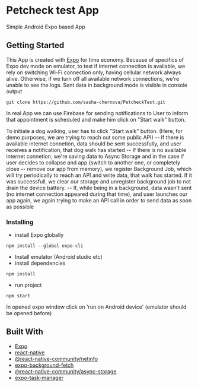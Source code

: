 # Petcheck test App

Simple Android Expo based App 

## Getting Started

This App is created with [Expo](https://github.com/expo/expo) for time economy. Because of specifics of Expo dev mode on emulator, to test if internet connection is available, we rely on switching Wi-Fi connection only, having cellular network always alive. Otherwise, if we turn off all available network connections, we're unable to see the logs. Sent data in background mode is visible in console output

```
git clone https://github.com/sasha-chernova/PetcheckTest.git
```

In real App we can use Firebase for sending notifications to User to inform that appointment is scheduled and make him click on "Start walk" button.

To initiate a dog walking, user has to click "Start walk" button. 
(Here, for demo purposes, we are trying to reach out some public API)
-- If there is available internet connetion, data should be sent successfully, and user receives a notification, that dog walk has started
-- If there is no available internet connetion, we're saving data to Async Storage and in the case if user decides to collapse and app (switch to another one, or completely close -- remove our app from memory),
we register Background Job, which will try periodically to reach an API and write data, that walk has started. If it was successfull, we clear our storage and unregister background job to not drain the device battery.
-- If, while being in a background, data wasn't sent (no internet connection appeared during that time), and user launches our app again,
we again trying to make an API call in order to send data as soon as possible

### Installing

* install Expo globally
```
npm install --global expo-cli
```

* Install emulator (Android studio etc)
* install dependencies 
```
npm install
```
* run project
```
npm start
```
In opened expo window click on 'run on Android device' (emulator should be opened before)


## Built With

* [Expo](https://github.com/expo/expo)
* [react-native](https://github.com/facebook/react-native)
* [@react-native-community/netinfo](https://github.com/react-native-community/react-native-netinfo)
* [expo-background-fetch](https://docs.expo.io/versions/latest/sdk/background-fetch/)
* [@react-native-community/async-storage](https://www.npmjs.com/package/@react-native-community/async-storage)
* [expo-task-manager](https://www.npmjs.com/package/expo-task-manager)
